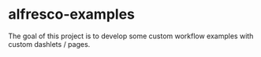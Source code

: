 alfresco-examples
=================

The goal of this project is to develop some custom workflow
examples with custom dashlets / pages.

